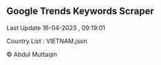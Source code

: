 

## Google Trends Keywords Scraper 
 
Last Update 16-04-2023 , 09:19:01

Country List :
VIETNAM.json



© Abdul Muttaqin 
